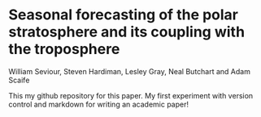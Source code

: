 Seasonal forecasting of the polar stratosphere and its coupling with the troposphere
=============

William Seviour, Steven Hardiman, Lesley Gray, Neal Butchart and Adam Scaife

This my github repository for this paper. My first experiment with version control and markdown for writing an academic paper!
